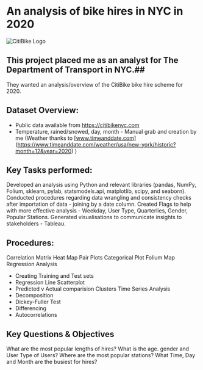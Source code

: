 # An analysis of bike hires in NYC in 2020

![CitiBike Logo](/01%20Project%20Management/Citi_Bike_logo.jpg")

## This project placed me as an analyst for The Department of Transport in NYC.##
They wanted an analysis/overview of the CitiBike bike hire scheme for 2020.

## Dataset Overview:
 - Public data available from https://citibikenyc.com
 - Temperature, rained/snowed, day, month - Manual grab and creation by me (Weather thanks to [www.timeanddate.com] (https://www.timeanddate.com/weather/usa/new-york/historic?month=12&year=2020) )

## Key Tasks performed:
Developed an analysis using Python and relevant libraries (pandas, NumPy, Folium, sklearn, pylab, statsmodels.api,  matplotlib, scipy, and seaborn).
Conducted procedures regarding data wrangling and consistency checks after importation of data - joining by a date column.
Created Flags to help with more effective analysis - Weekday, User Type, Quarterlies, Gender, Popular Stations.
Generated visualisations to communicate insights to stakeholders - Tableau.

## Procedures:
Correlation Matrix Heat Map
Pair Plots
Categorical Plot
Folium Map
Regression Analysis
 - Creating Training and Test sets
 - Regression Line Scatterplot
 - Predicted v Actual comparision
Clusters
Time Series Analysis
 - Decomposition
 - Dickey-Fuller Test
 - Differencing
 - Autocorrelations


## Key Questions & Objectives
What are the most popular lengths of hires?
What is the age. gender and User Type of Users?
Where are the most popular stations?
What Time, Day and Month are the busiest for hires?
